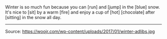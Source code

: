 Winter is so much fun because you can [run] and [jump] in the [blue] snow.
It's nice to [sit] by a warm [fire] and enjoy a cup of [hot] [chocolate] after [sitting] in the snow all day.

---
Source: https://woojr.com/wp-content/uploads/2017/01/winter-adlibs.jpg
